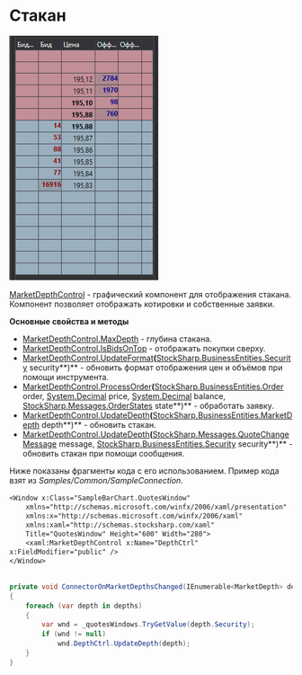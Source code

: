 # Стакан

![GUI MarketDepthControl](../images/GUI_MarketDepthControl.png)

[MarketDepthControl](xref:StockSharp.Xaml.MarketDepthControl) \- графический компонент для отображения стакана. Компонент позволяет отображать котировки и собственные заявки. 

**Основные свойства и методы**

- [MarketDepthControl.MaxDepth](xref:StockSharp.Xaml.MarketDepthControl.MaxDepth) \- глубина стакана.
- [MarketDepthControl.IsBidsOnTop](xref:StockSharp.Xaml.MarketDepthControl.IsBidsOnTop) \- отображать покупки сверху.
- [MarketDepthControl.UpdateFormat](xref:StockSharp.Xaml.MarketDepthControl.UpdateFormat(StockSharp.BusinessEntities.Security))**(**[StockSharp.BusinessEntities.Security](xref:StockSharp.BusinessEntities.Security) security**)** \- обновить формат отображения цен и объёмов при помощи инструмента.
- [MarketDepthControl.ProcessOrder](xref:StockSharp.Xaml.MarketDepthControl.ProcessOrder(StockSharp.BusinessEntities.Order,System.Decimal,System.Decimal,StockSharp.Messages.OrderStates))**(**[StockSharp.BusinessEntities.Order](xref:StockSharp.BusinessEntities.Order) order, [System.Decimal](xref:System.Decimal) price, [System.Decimal](xref:System.Decimal) balance, [StockSharp.Messages.OrderStates](xref:StockSharp.Messages.OrderStates) state**)** \- обработать заявку.
- [MarketDepthControl.UpdateDepth](xref:StockSharp.Xaml.MarketDepthControl.UpdateDepth(StockSharp.BusinessEntities.MarketDepth))**(**[StockSharp.BusinessEntities.MarketDepth](xref:StockSharp.BusinessEntities.MarketDepth) depth**)** \- обновить стакан.
- [MarketDepthControl.UpdateDepth](xref:StockSharp.Xaml.MarketDepthControl.UpdateDepth(StockSharp.Messages.QuoteChangeMessage,StockSharp.BusinessEntities.Security))**(**[StockSharp.Messages.QuoteChangeMessage](xref:StockSharp.Messages.QuoteChangeMessage) message, [StockSharp.BusinessEntities.Security](xref:StockSharp.BusinessEntities.Security) security**)** \- обновить стакан при помощи сообщения.

Ниже показаны фрагменты кода с его использованием. Пример кода взят из *Samples\/Common\/SampleConnection*. 

```xaml
<Window x:Class="SampleBarChart.QuotesWindow"
    xmlns="http://schemas.microsoft.com/winfx/2006/xaml/presentation"
    xmlns:x="http://schemas.microsoft.com/winfx/2006/xaml"
    xmlns:xaml="http://schemas.stocksharp.com/xaml"
    Title="QuotesWindow" Height="600" Width="280">
	<xaml:MarketDepthControl x:Name="DepthCtrl" x:FieldModifier="public" />
</Window>
	  				
```
```cs
private void ConnectorOnMarketDepthsChanged(IEnumerable<MarketDepth> depths)
{
	foreach (var depth in depths)
	{
		var wnd = _quotesWindows.TryGetValue(depth.Security);
		if (wnd != null)
			wnd.DepthCtrl.UpdateDepth(depth);
	}
}
	  				
```

